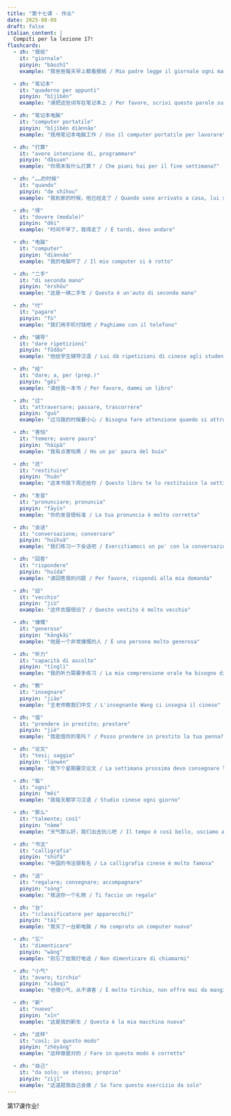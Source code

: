 ```yaml
---
title: "第十七课 - 作业"
date: 2025-08-09
draft: false
italian_content: |
  Compiti per la lezione 17!
flashcards:
  - zh: "报纸"
    it: "giornale"
    pinyin: "bàozhǐ"
    example: "我爸爸每天早上都看报纸 / Mio padre legge il giornale ogni mattina"

  - zh: "笔记本"
    it: "quaderno per appunti"
    pinyin: "bǐjìběn"
    example: "请把这些词写在笔记本上 / Per favore, scrivi queste parole sul quaderno"

  - zh: "笔记本电脑"
    it: "computer portatile"
    pinyin: "bǐjìběn diànnǎo"
    example: "我用笔记本电脑工作 / Uso il computer portatile per lavorare"

  - zh: "打算"
    it: "avere intenzione di, programmare"
    pinyin: "dǎsuan"
    example: "你周末有什么打算？ / Che piani hai per il fine settimana?"

  - zh: "……的时候"
    it: "quando"
    pinyin: "de shíhou"
    example: "我到家的时候，他已经走了 / Quando sono arrivato a casa, lui se n'era già andato"

  - zh: "得"
    it: "dovere (modale)"
    pinyin: "děi"
    example: "时间不早了，我得走了 / È tardi, devo andare"

  - zh: "电脑"
    it: "computer"
    pinyin: "diànnǎo"
    example: "我的电脑坏了 / Il mio computer si è rotto"

  - zh: "二手"
    it: "di seconda mano"
    pinyin: "èrshǒu"
    example: "这是一辆二手车 / Questa è un'auto di seconda mano"

  - zh: "付"
    it: "pagare"
    pinyin: "fù"
    example: "我们用手机付钱吧 / Paghiamo con il telefono"

  - zh: "辅导"
    it: "dare ripetizioni"
    pinyin: "fǔdǎo"
    example: "他给学生辅导汉语 / Lui dà ripetizioni di cinese agli studenti"

  - zh: "给"
    it: "dare; a, per (prep.)"
    pinyin: "gěi"
    example: "请给我一本书 / Per favore, dammi un libro"

  - zh: "过"
    it: "attraversare; passare, trascorrere"
    pinyin: "guò"
    example: "过马路的时候要小心 / Bisogna fare attenzione quando si attraversa la strada"

  - zh: "害怕"
    it: "temere; avere paura"
    pinyin: "hàipà"
    example: "我有点害怕黑 / Ho un po' paura del buio"

  - zh: "还"
    it: "restituire"
    pinyin: "huán"
    example: "这本书我下周还给你 / Questo libro te lo restituisco la settimana prossima"

  - zh: "发音"
    it: "pronunciare; pronuncia"
    pinyin: "fāyīn"
    example: "你的发音很标准 / La tua pronuncia è molto corretta"

  - zh: "会话"
    it: "conversazione; conversare"
    pinyin: "huìhuà"
    example: "我们练习一下会话吧 / Esercitiamoci un po' con la conversazione"

  - zh: "回答"
    it: "rispondere"
    pinyin: "huídá"
    example: "请回答我的问题 / Per favore, rispondi alla mia domanda"

  - zh: "旧"
    it: "vecchio"
    pinyin: "jiù"
    example: "这件衣服很旧了 / Questo vestito è molto vecchio"

  - zh: "慷慨"
    it: "generoso"
    pinyin: "kāngkǎi"
    example: "他是一个非常慷慨的人 / È una persona molto generosa"

  - zh: "听力"
    it: "capacità di ascolto"
    pinyin: "tīnglì"
    example: "我的听力需要多练习 / La mia comprensione orale ha bisogno di più esercizio"

  - zh: "教"
    it: "insegnare"
    pinyin: "jiāo"
    example: "王老师教我们中文 / L'insegnante Wang ci insegna il cinese"

  - zh: "借"
    it: "prendere in prestito; prestare"
    pinyin: "jiè"
    example: "我能借你的笔吗？ / Posso prendere in prestito la tua penna?"

  - zh: "论文"
    it: "tesi; saggio"
    pinyin: "lùnwén"
    example: "我下个星期要交论文 / La settimana prossima devo consegnare la tesi"

  - zh: "每"
    it: "ogni"
    pinyin: "měi"
    example: "我每天都学习汉语 / Studio cinese ogni giorno"

  - zh: "那么"
    it: "talmente; così"
    pinyin: "nàme"
    example: "天气那么好，我们出去玩儿吧 / Il tempo è così bello, usciamo a divertirci"

  - zh: "书法"
    it: "calligrafia"
    pinyin: "shūfǎ"
    example: "中国的书法很有名 / La calligrafia cinese è molto famosa"

  - zh: "送"
    it: "regalare; consegnare; accompagnare"
    pinyin: "sòng"
    example: "我送你一个礼物 / Ti faccio un regalo"

  - zh: "台"
    it: "(classificatore per apparecchi)"
    pinyin: "tái"
    example: "我买了一台新电脑 / Ho comprato un computer nuovo"

  - zh: "忘"
    it: "dimenticare"
    pinyin: "wàng"
    example: "别忘了给我打电话 / Non dimenticare di chiamarmi"

  - zh: "小气"
    it: "avaro; tirchio"
    pinyin: "xiǎoqì"
    example: "他很小气，从不请客 / È molto tirchio, non offre mai da mangiare"

  - zh: "新"
    it: "nuovo"
    pinyin: "xīn"
    example: "这是我的新车 / Questa è la mia macchina nuova"

  - zh: "这样"
    it: "così; in questo modo"
    pinyin: "zhèyàng"
    example: "这样做是对的 / Fare in questo modo è corretto"

  - zh: "自己"
    it: "da solo; se stesso; proprio"
    pinyin: "zìjǐ"
    example: "这道题我自己会做 / So fare questo esercizio da solo"
---
```


第17课作业!